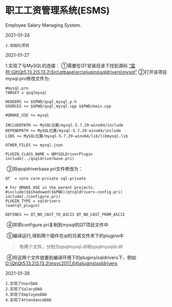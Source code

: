 # 职工工资管理系统(ESMS)

Employee Salary Managing System.

2021-01-24

```
1.初始化项目
```





2021-01-27

1.实现了与MySQL的连接：
	①需要在QT安装目录下找到源码
		[“盘符:\Qt\Qt5.13.2\5.13.2\Src\qtbase\src\plugins\sqldrivers\mysql”]()
	②打开该项目mysql.pro修改文件为:

```properties
#mysql.pro
TARGET = qsqlmysql

HEADERS += $$PWD/qsql_mysql_p.h
SOURCES += $$PWD/qsql_mysql.cpp $$PWD/main.cpp

#QMAKE_USE += mysql

INCLUDEPATH += MySQL位置/mysql-5.7.29-winx64/include
DEPENDPATH += MySQL位置/mysql-5.7.29-winx64/include
LIBS += MySQL位置/mysql-5.7.29-winx64/lib/libmysql.lib

OTHER_FILES += mysql.json

PLUGIN_CLASS_NAME = QMYSQLDriverPlugin
include(../qsqldriverbase.pri)
```

​	③将qsqldriverbase.pri文件修改为：

```properties
QT  = core core-private sql-private

# For QMAKE_USE in the parent projects.
#include($$shadowed($$PWD)/qtsqldrivers-config.pri)
include(./configure.pri)
PLUGIN_TYPE = sqldrivers
load(qt_plugin)

DEFINES += QT_NO_CAST_TO_ASCII QT_NO_CAST_FROM_ASCII
```

​	④并把configure.pri复制到mysql的QT项目文件中

​	⑤编译运行,得到两个插件在qt的兄弟文件夹下的plugins中

> ​	有两个文件，分别为qsqlmysql.dll和qsqlmysqld.dll

​	⑥将这两个文件放置到编译环境下的plugins/sqldrivers下，例如[D:\Qt\Qt5.13.2\5.13.2\msvc2017_64\plugins\sqldrivers](D:\Qt\Qt5.13.2\5.13.2\msvc2017_64\plugins\sqldrivers)



2021-01-28

```
1.实现了UserDAO
2.实现了SalaryDAO
3.实现了EmployeeDAO
4.实现了AttendanceDAO
```

